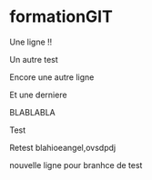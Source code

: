 # formationGIT
Une ligne  !! 

Un autre test

Encore une autre ligne

Et une derniere

BLABLABLA

Test

Retest blahioeangel,ovsdpdj

nouvelle ligne pour branhce de test